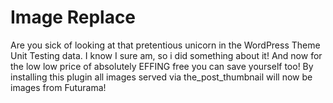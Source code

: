 # Image Replace

Are you sick of looking at that pretentious unicorn in the WordPress Theme Unit Testing data.  I know I sure am, so i did something about it! And now for the low low price of absolutely EFFING free you can save yourself too!  By installing this plugin all images served via the_post_thumbnail will now be images from Futurama!
